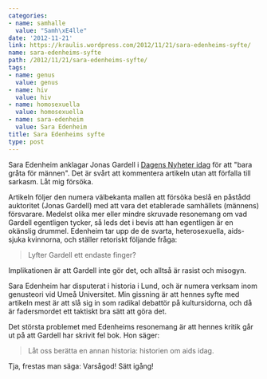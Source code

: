 ```yaml
---
categories:
- name: samhalle
  value: "Samh\xE4lle"
date: '2012-11-21'
link: https://kraulis.wordpress.com/2012/11/21/sara-edenheims-syfte/
name: sara-edenheims-syfte
path: /2012/11/21/sara-edenheims-syfte/
tags:
- name: genus
  value: genus
- name: hiv
  value: hiv
- name: homosexuella
  value: homosexuella
- name: sara-edenheim
  value: Sara Edenheim
title: Sara Edenheims syfte
type: post
---
```

Sara Edenheim anklagar Jonas Gardell i [Dagens Nyheter idag](http://www.dn.se/kultur-noje/debatt-essa/gardell-grater-bara-for-mannen) för att "bara gråta för männen". Det är svårt att kommentera artikeln utan att förfalla till sarkasm. Låt mig försöka.

Artikeln följer den numera välbekanta mallen att försöka beslå en påstådd auktoritet (Jonas Gardell) med att vara det etablerade samhällets (männens) försvarare. Medelst olika mer eller mindre skruvade resonemang om vad Gardell egentligen tycker, så leds det i bevis att han egentligen är en okänslig drummel. Edenheim tar upp de de svarta, heterosexuella, aids-sjuka kvinnorna, och ställer retoriskt följande fråga:

> Lyfter Gardell ett endaste finger?

Implikationen är att Gardell inte gör det, och alltså är rasist och misogyn.

Sara Edenheim har disputerat i historia i Lund, och är numera verksam inom genusteori vid Umeå Universitet. Min gissning är att hennes syfte med artikeln mest är att slå sig in som radikal debattör på kultursidorna, och då är fadersmordet ett taktiskt bra sätt att göra det.

Det största problemet med Edenheims resonemang är att hennes kritik går ut på att Gardell har skrivit fel bok. Hon säger:

> Låt oss berätta en annan historia: historien om aids idag.

Tja, frestas man säga: Varsågod! Sätt igång!

